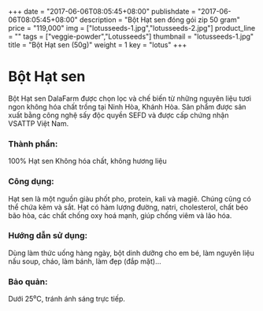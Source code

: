 +++
date = "2017-06-06T08:05:45+08:00"
publishdate = "2017-06-06T08:05:45+08:00"
description = "Bột Hạt sen đóng gói zip 50 gram"
price = "119,000"
img = ["lotusseeds-1.jpg","lotusseeds-2.jpg"]
product_line = ""
tags = ["veggie-powder","Lotusseeds"]
thumbnail = "lotusseeds-1.jpg"
title = "Bột Hạt sen (50g)"
weight = 1
key = "lotus"
+++

# Bột Hạt sen

Bột Hạt sen DalaFarm được chọn lọc và chế biến từ những nguyên liệu 
tươi ngon không hóa chất trồng tại Ninh Hòa, Khánh Hòa. Sản phẩm được 
sản xuất bằng công nghệ sấy độc quyền SEFD và được cấp chứng nhận 
VSATTP Việt Nam.

### Thành phần: 
100% Hạt sen
Không hóa chất, không hương liệu

### Công dụng: 
Hạt sen là một nguồn giàu phốt 
pho, protein, kali và magiê. Chúng 
cũng có thể chứa kẽm và sắt. 
Hạt có hàm lượng đường, natri, 
cholesterol, chất béo bão hòa, 
các chất chống oxy hoá mạnh,
giúp chống viêm và lão hóa.

### Hướng dẫn sử dụng:  
Dùng làm thức uống hàng ngày, 
bột dinh dưỡng cho em bé, làm 
nguyên liệu nấu soup, cháo, làm 
bánh, làm đẹp (đắp mặt)…

### Bảo quản: 
Dưới 25⁰C, tránh ánh sáng trực tiếp.

